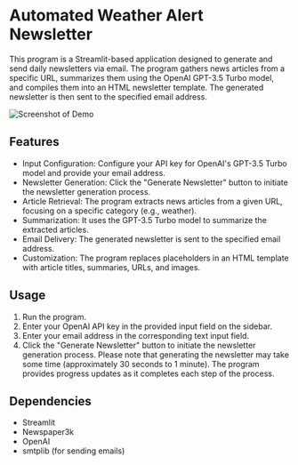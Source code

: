 # Automated Weather Alert Newsletter

This program is a Streamlit-based application designed to generate and send daily newsletters via email. The program gathers news articles from a specific URL, summarizes them using the OpenAI GPT-3.5 Turbo model, and compiles them into an HTML newsletter template. The generated newsletter is then sent to the specified email address.

![Screenshot of Demo](https://gcdnb.pbrd.co/images/6sHHaQAAp2zP.png?o=1)

## Features
- Input Configuration: Configure your API key for OpenAI's GPT-3.5 Turbo model and provide your email address.
- Newsletter Generation: Click the "Generate Newsletter" button to initiate the newsletter generation process.
- Article Retrieval: The program extracts news articles from a given URL, focusing on a specific category (e.g., weather).
- Summarization: It uses the GPT-3.5 Turbo model to summarize the extracted articles.
- Email Delivery: The generated newsletter is sent to the specified email address.
- Customization: The program replaces placeholders in an HTML template with article titles, summaries, URLs, and images.

## Usage
1. Run the program.
2. Enter your OpenAI API key in the provided input field on the sidebar.
3. Enter your email address in the corresponding text input field.
4. Click the "Generate Newsletter" button to initiate the newsletter generation process.
Please note that generating the newsletter may take some time (approximately 30 seconds to 1 minute). The program provides progress updates as it completes each step of the process.

## Dependencies
- Streamlit
- Newspaper3k
- OpenAI
- smtplib (for sending emails)

